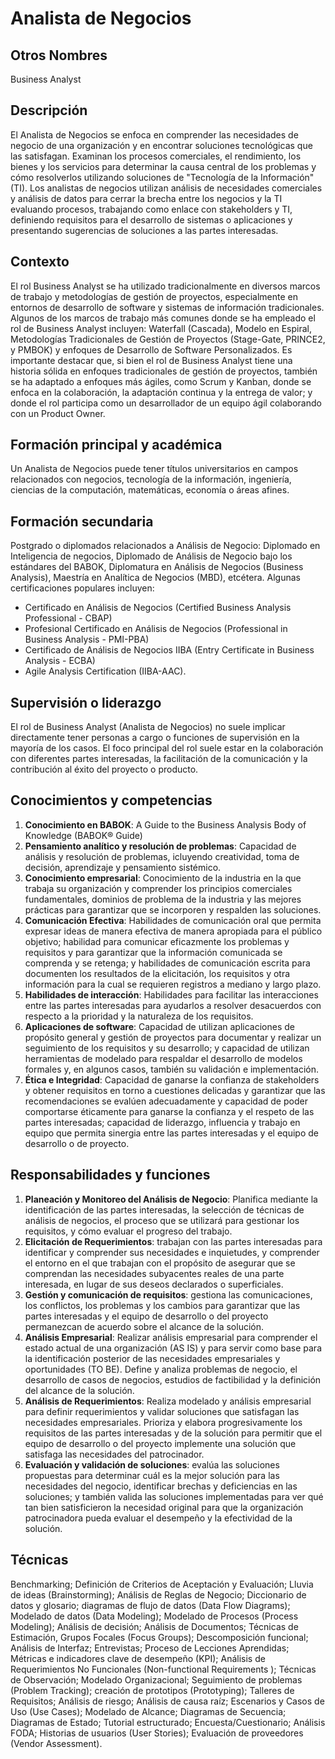 # Analista de Negocios

## Otros Nombres
Business Analyst

## Descripción
El Analista de Negocios se enfoca en comprender las necesidades de negocio de una organización y en encontrar soluciones tecnológicas que las satisfagan. Examinan los procesos comerciales, el rendimiento, los bienes y los servicios para determinar la causa central de los problemas y cómo resolverlos utilizando soluciones de "Tecnología de la Información" (TI). Los analistas de negocios utilizan análisis de necesidades comerciales y análisis de datos para cerrar la brecha entre los negocios y la TI evaluando procesos, trabajando como enlace con stakeholders y TI, definiendo requisitos para el desarrollo de sistemas o aplicaciones y presentando sugerencias de soluciones a las partes interesadas.

## Contexto

El rol Business Analyst se ha utilizado tradicionalmente en diversos marcos de trabajo y metodologías de gestión de proyectos, especialmente en entornos de desarrollo de software y sistemas de información tradicionales. Algunos de los marcos de trabajo más comunes donde se ha empleado el rol de Business Analyst incluyen: Waterfall (Cascada), Modelo en Espiral, Metodologías Tradicionales de Gestión de Proyectos (Stage-Gate, PRINCE2, y PMBOK) y enfoques de Desarrollo de Software Personalizados.
Es importante destacar que, si bien el rol de Business Analyst tiene una historia sólida en enfoques tradicionales de gestión de proyectos, también se ha adaptado a enfoques más ágiles, como Scrum y Kanban, donde se enfoca en la colaboración, la adaptación continua y la entrega de valor; y donde el rol participa como un desarrollador de un equipo ágil colaborando con un Product Owner.

## Formación principal y académica
Un Analista de Negocios puede tener títulos universitarios en campos relacionados con negocios, tecnología de la información, ingeniería, ciencias de la computación, matemáticas, economía o áreas afines.

## Formación secundaria
Postgrado o diplomados relacionados a Análisis de Negocio: Diplomado en Inteligencia de negocios, Diplomado de Análisis de Negocio bajo los estándares del BABOK, Diplomatura en Análisis de Negocios (Business Analysis), Maestría en Analítica de Negocios (MBD), etcétera.
Algunas certificaciones populares incluyen:
- Certificado en Análisis de Negocios (Certified Business Analysis Professional - CBAP)
- Profesional Certificado en Análisis de Negocios (Professional in Business Analysis - PMI-PBA)
- Certificado de Análisis de Negocios IIBA (Entry Certificate in Business Analysis - ECBA)
- Agile Analysis Certification (IIBA-AAC).

## Supervisión o liderazgo
El rol de Business Analyst (Analista de Negocios) no suele implicar directamente tener personas a cargo o funciones de supervisión en la mayoría de los casos.  El foco principal del rol suele estar en la colaboración con diferentes partes interesadas, la facilitación de la comunicación y la contribución al éxito del proyecto o producto.

## Conocimientos y competencias

1. **Conocimiento en BABOK**: A Guide to the Business Analysis Body of Knowledge (BABOK® Guide)
2. **Pensamiento analítico y resolución de problemas**: Capacidad de análisis y resolución de problemas, icluyendo creatividad, toma de decisión, aprendizaje y pensamiento sistémico.
3. **Conocimiento empresarial**: Conocimiento de la industria en la que trabaja su organización y comprender los principios comerciales fundamentales, dominios de problema de la industria y las mejores prácticas para garantizar que se incorporen y respalden las soluciones.
4. **Comunicación Efectiva**: Habilidades de comunicación oral que permita expresar ideas de manera efectiva de manera apropiada para el público objetivo; habilidad para comunicar eficazmente los problemas y requisitos y para garantizar que la información comunicada se comprenda y se retenga; y habilidades de comunicación escrita para documenten los resultados de la elicitación, los requisitos y otra información para la cual se requieren registros a mediano y largo plazo.
5. **Habilidades de interacción**: Habilidades para facilitar las interacciones entre las partes interesadas para ayudarlos a resolver desacuerdos con respecto a la prioridad y la naturaleza de los requisitos.
6. **Aplicaciones de software**: Capacidad de utilizan aplicaciones de propósito general y gestión de proyectos para documentar y realizar un seguimiento de los requisitos y su desarrollo; y capacidad de utilizan herramientas de modelado para respaldar el desarrollo de modelos formales y, en algunos casos, también su validación e implementación.
7. **Ética e Integridad**: Capacidad de ganarse la confianza de stakeholders y obtener requisitos en torno a cuestiones delicadas y garantizar que las recomendaciones se evalúen adecuadamente y capacidad de poder comportarse éticamente para ganarse la confianza y el respeto de las partes interesadas; capacidad de liderazgo, influencia y trabajo en equipo que permita sinergia entre las partes interesadas y el equipo de desarrollo o de proyecto.

## Responsabilidades y funciones

1. **Planeación y Monitoreo del Análisis de Negocio**: Planifica mediante la identificación de las partes interesadas, la selección de técnicas de análisis de negocios, el proceso que se utilizará para gestionar los requisitos, y cómo evaluar el progreso del trabajo.
2. **Elicitación de Requerimientos**: trabajan con las partes interesadas para identificar y comprender sus necesidades e inquietudes, y comprender el entorno en el que trabajan con el propósito de asegurar que se comprendan las necesidades subyacentes reales de una parte interesada, en lugar de sus deseos declarados o superficiales.
3. **Gestión y comunicación de requisitos**: gestiona las comunicaciones, los conflictos, los problemas y los cambios para garantizar que las partes interesadas y el equipo de desarrollo o del proyecto permanezcan de acuerdo sobre el alcance de la solución.
4. **Análisis Empresarial**: Realizar análisis empresarial para comprender el estado actual de una organización (AS IS) y para servir como base para la identificación posterior de las necesidades empresariales y oportunidades (TO BE). Define y analiza problemas de negocio, el desarrollo de casos de negocios, estudios de factibilidad y la definición del alcance de la solución.
5. **Análisis de Requerimientos**: Realiza modelado y análisis empresarial para definir requerimientos y validar soluciones que satisfagan las necesidades empresariales. Prioriza y elabora progresivamente los requisitos de las partes interesadas y de la solución para permitir que el equipo de desarrollo o del proyecto implemente una solución que satisfaga las necesidades del patrocinador.
6. **Evaluación y validación de soluciones**: evalúa las soluciones propuestas para determinar cuál es la mejor solución para las necesidades del negocio, identificar brechas y deficiencias en las soluciones; y también valida las soluciones implementadas para ver qué tan bien satisficieron la necesidad original para que la organización patrocinadora pueda evaluar el desempeño y la efectividad de la solución.

## Técnicas
Benchmarking; Definición de Criterios de Aceptación y Evaluación; Lluvia de ideas (Brainstorming); Análisis de Reglas de Negocio; Diccionario de datos y glosario; diagramas de flujo de datos (Data Flow Diagrams); Modelado de datos (Data Modeling); Modelado de Procesos (Process Modeling); Análisis de decisión; Análisis de Documentos; Técnicas de Estimación, Grupos Focales (Focus Groups); Descomposición funcional; Análisis de Interfaz; Entrevistas; Proceso de Lecciones Aprendidas; Métricas e indicadores clave de desempeño (KPI); Análisis de Requerimientos No Funcionales (Non-functional Requirements ); Técnicas de Observación; Modelado Organizacional; Seguimiento de problemas (Problem Tracking); creación de prototipos (Prototyping); Talleres de Requisitos; Análisis de riesgo; Análisis de causa raíz; Escenarios y Casos de Uso (Use Cases); Modelado de Alcance; Diagramas de Secuencia; Diagramas de Estado; Tutorial estructurado; Encuesta/Cuestionario; Análisis FODA; Historias de usuarios (User Stories); Evaluación de proveedores (Vendor Assessment).



